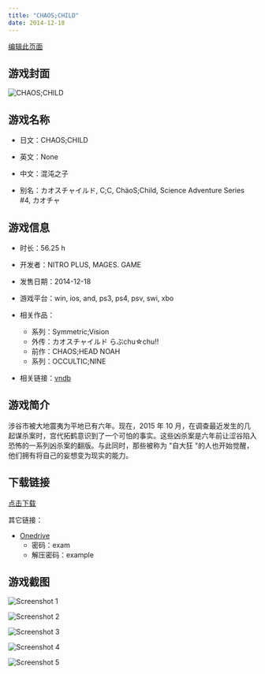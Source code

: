 ```yaml
---
title: "CHAOS;CHILD"
date: 2014-12-18
---
```

[编辑此页面](https://github.com/ACG-3/ADV3-source/blob/main/source/_posts/games/CHAOS%3BCHILD.md)

## 游戏封面

![CHAOS;CHILD](https%3A//pan.timero.xyz/onedrive/img_lib_001/CHAOS%3BCHILD_cover.avif)


## 游戏名称

- 日文：CHAOS;CHILD
- 英文：None
- 中文：混沌之子

- 别名：カオスチャイルド, C;C, ChäoS;Child, Science Adventure Series #4, カオチャ


## 游戏信息

- 时长：56.25 h
- 开发者：NITRO PLUS, MAGES. GAME
- 发售日期：2014-12-18
- 游戏平台：win, ios, and, ps3, ps4, psv, swi, xbo
- 相关作品：
   - 系列：Symmetric;Vision
   - 外传：カオスチャイルド らぶchu☆chu!!
   - 前作：CHAOS;HEAD NOAH
   - 系列：OCCULTIC;NINE

- 相关链接：[vndb](https://vndb.org/v14018)


## 游戏简介

涉谷市被大地震夷为平地已有六年。现在，2015 年 10 月，在调查最近发生的几起谋杀案时，宫代拓鹤意识到了一个可怕的事实。这些凶杀案是六年前让涩谷陷入恐怖的一系列凶杀案的翻版。与此同时，那些被称为 "自大狂 "的人也开始觉醒，他们拥有将自己的妄想变为现实的能力。




## 下载链接

[点击下载](https://pan.timero.xyz/onedrive/adv_lib_001/CHAOS%3BCHILD)

其它链接：
- [Onedrive](xxx)
    - 密码：exam
    - 解压密码：example


## 游戏截图


![Screenshot 1](https%3A//pan.timero.xyz/onedrive/img_lib_001/CHAOS%3BCHILD_Screenshot_1.avif)

![Screenshot 2](https%3A//pan.timero.xyz/onedrive/img_lib_001/CHAOS%3BCHILD_Screenshot_2.avif)

![Screenshot 3](https%3A//pan.timero.xyz/onedrive/img_lib_001/CHAOS%3BCHILD_Screenshot_3.avif)

![Screenshot 4](https%3A//pan.timero.xyz/onedrive/img_lib_001/CHAOS%3BCHILD_Screenshot_4.avif)

![Screenshot 5](https%3A//pan.timero.xyz/onedrive/img_lib_001/CHAOS%3BCHILD_Screenshot_5.avif)

